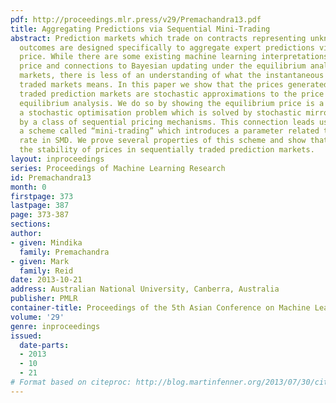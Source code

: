 ```yaml
---
pdf: http://proceedings.mlr.press/v29/Premachandra13.pdf
title: Aggregating Predictions via Sequential Mini-Trading
abstract: Prediction markets which trade on contracts representing unknown future
  outcomes are designed specifically to aggregate expert predictions via the market
  price. While there are some existing machine learning interpretations for the market
  price and connections to Bayesian updating under the equilibrium analysis of such
  markets, there is less of an understanding of what the instantaneous price in sequentially
  traded markets means. In this paper we show that the prices generated in sequentially
  traded prediction markets are stochastic approximations to the price given by an
  equilibrium analysis. We do so by showing the equilibrium price is a solution to
  a stochastic optimisation problem which is solved by stochastic mirror descent (SMD)
  by a class of sequential pricing mechanisms. This connection leads us to propose
  a scheme called “mini-trading” which introduces a parameter related to the learning
  rate in SMD. We prove several properties of this scheme and show that it can improve
  the stability of prices in sequentially traded prediction markets.
layout: inproceedings
series: Proceedings of Machine Learning Research
id: Premachandra13
month: 0
firstpage: 373
lastpage: 387
page: 373-387
sections: 
author:
- given: Mindika
  family: Premachandra
- given: Mark
  family: Reid
date: 2013-10-21
address: Australian National University, Canberra, Australia
publisher: PMLR
container-title: Proceedings of the 5th Asian Conference on Machine Learning
volume: '29'
genre: inproceedings
issued:
  date-parts:
  - 2013
  - 10
  - 21
# Format based on citeproc: http://blog.martinfenner.org/2013/07/30/citeproc-yaml-for-bibliographies/
---
```

